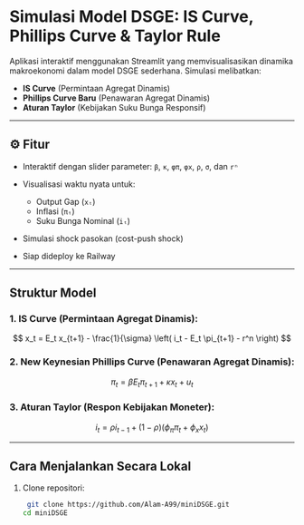 # Simulasi Model DSGE: IS Curve, Phillips Curve & Taylor Rule

Aplikasi interaktif menggunakan Streamlit yang memvisualisasikan dinamika makroekonomi dalam model DSGE sederhana. Simulasi melibatkan:

* **IS Curve** (Permintaan Agregat Dinamis)
* **Phillips Curve Baru** (Penawaran Agregat Dinamis)
* **Aturan Taylor** (Kebijakan Suku Bunga Responsif)

---

## ⚙️ Fitur

* Interaktif dengan slider parameter: `β`, `κ`, `φπ`, `φx`, `ρ`, `σ`, dan `rⁿ`
* Visualisasi waktu nyata untuk:

  * Output Gap (`xₜ`)
  * Inflasi (`πₜ`)
  * Suku Bunga Nominal (`iₜ`)
* Simulasi shock pasokan (cost-push shock)
* Siap dideploy ke Railway

---

## Struktur Model

### 1. IS Curve (Permintaan Agregat Dinamis):

$$
x_t = E_t x_{t+1} - \frac{1}{\sigma} \left( i_t - E_t \pi_{t+1} - r^n \right)
$$

### 2. New Keynesian Phillips Curve (Penawaran Agregat Dinamis):

$$
\pi_t = \beta E_t \pi_{t+1} + \kappa x_t + u_t
$$

### 3. Aturan Taylor (Respon Kebijakan Moneter):

$$
i_t = \rho i_{t-1} + (1 - \rho)(\phi_\pi \pi_t + \phi_x x_t)
$$

---

## Cara Menjalankan Secara Lokal

1. Clone repositori:

   ```bash
    git clone https://github.com/Alam-A99/miniDSGE.git
   cd miniDSGE
   ```
